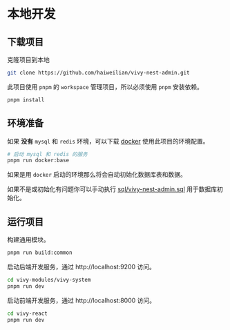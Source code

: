 # 本地开发

## 下载项目

克隆项目到本地

```sh
git clone https://github.com/haiweilian/vivy-nest-admin.git
```

此项目使用 `pnpm` 的 `workspace` 管理项目，所以必须使用 `pnpm` 安装依赖。

```sh
pnpm install
```

## 环境准备

如果 **没有** `mysql` 和 `redis` 环境，可以下载 [docker](https://www.docker.com) 使用此项目的环境配置。

```sh
# 启动 mysql 和 redis 的服务
pnpm run docker:base
```

如果是用 `docker` 启动的环境那么将会自动初始化数据库表和数据。

如果不是或初始化有问题你可以手动执行 [sql/vivy-nest-admin.sql](https://github.com/haiweilian/vivy-nest-admin/blob/main/sql/vivy-nest-admin.sql) 用于数据库初始化。

## 运行项目

构建通用模块。

```sh
pnpm run build:common
```

启动后端开发服务，通过 http://localhost:9200 访问。

```sh
cd vivy-modules/vivy-system
pnpm run dev
```

启动前端开发服务，通过 http://localhost:8000 访问。

```sh
cd vivy-react
pnpm run dev
```

